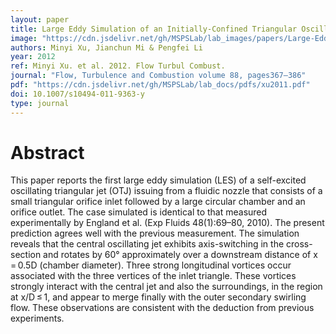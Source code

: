 ```yaml
---
layout: paper
title: Large Eddy Simulation of an Initially-Confined Triangular Oscillating Jet
image: "https://cdn.jsdelivr.net/gh/MSPSLab/lab_images/papers/Large-Eddy-Simulation-of.png"
authors: Minyi Xu, Jianchun Mi & Pengfei Li 
year: 2012
ref: Minyi Xu. et al. 2012. Flow Turbul Combust.
journal: "Flow, Turbulence and Combustion volume 88, pages367–386"
pdf: "https://cdn.jsdelivr.net/gh/MSPSLab/lab_docs/pdfs/xu2011.pdf"
doi: 10.1007/s10494-011-9363-y
type: journal
---
```


# Abstract


This paper reports the first large eddy simulation (LES) of a self-excited oscillating triangular jet (OTJ) issuing from a fluidic nozzle that consists of a small triangular orifice inlet followed by a large circular chamber and an orifice outlet. The case simulated is identical to that measured experimentally by England et al. (Exp Fluids 48(1):69–80, 2010). The present prediction agrees well with the previous measurement. The simulation reveals that the central oscillating jet exhibits axis-switching in the cross-section and rotates by 60° approximately over a downstream distance of x = 0.5D (chamber diameter). Three strong longitudinal vortices occur associated with the three vertices of the inlet triangle. These vortices strongly interact with the central jet and also the surroundings, in the region at x/D ≤ 1, and appear to merge finally with the outer secondary swirling flow. These observations are consistent with the deduction from previous experiments.
